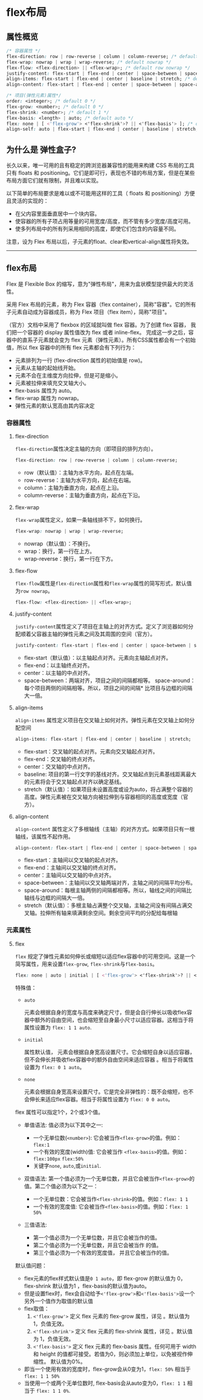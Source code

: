 # flex布局

## 属性概览

``` css
/* 容器属性 */
flex-direction: row | row-reverse | column | column-reverse; /* default row */
flex-wrap: nowrap | wrap | wrap-reverse; /* default nowrap */
flex-flow: <flex-direction> || <flex-wrap>; /* default row nowrap */
justify-content: flex-start | flex-end | center | space-between | space-around; /* default flex-start */
align-items: flex-start | flex-end | center | baseline | stretch; /* default stretch */
align-content: flex-start | flex-end | center | space-between | space-around | stretch; /* default stretch */

/* 项目(弹性元素)属性*/
order: <integer>; /* default 0 */
flex-grow: <number>; /* default 0 */
flex-shrink: <number>; /* default 1 */
flex-basis: <length> | auto; /* default auto */
flex: none | [ <'flex-grow'> <'flex-shrink'>? || <'flex-basis'> ]; /* default 0 1 auto */
align-self: auto | flex-start | flex-end | center | baseline | stretch; /* default auto */
```

## 为什么是 弹性盒子?

长久以来，唯一可用的且有稳定的跨浏览器兼容性的能用来构建 CSS 布局的工具只有 floats 和 positioning。它们是即可行，表现也不错的布局方案，但是在某些布局方面它们就有限制，并且难以实现。

以下简单的布局要求是难以或不可能用这样的工具（ floats 和 positioning）方便且灵活的实现的：
* 在父内容里面垂直居中一个块内容。
* 使容器的所有子项占用等量的可用宽度/高度，而不管有多少宽度/高度可用。
* 使多列布局中的所有列采用相同的高度，即使它们包含的内容量不同。

注意，设为 Flex 布局以后，子元素的float、clear和vertical-align属性将失效。

------------------

## flex布局

Flex 是 Flexible Box 的缩写，意为"弹性布局"，用来为盒状模型提供最大的灵活性。

采用 Flex 布局的元素，称为 Flex 容器（flex container），简称"容器"。它的所有子元素自动成为容器成员，称为 Flex 项目（flex item），简称"项目"。

（官方）文档中采用了 flexbox 的区域就叫做 flex 容器。为了创建 flex 容器， 我们把一个容器的 display 属性值改为 flex 或者 inline-flex。 完成这一步之后，容器中的直系子元素就会变为 flex 元素（弹性元素）。所有CSS属性都会有一个初始值，所以 flex 容器中的所有 flex 元素都会有下列行为：

* 元素排列为一行 (flex-direction 属性的初始值是 row)。
* 元素从主轴的起始线开始。
* 元素不会在主维度方向拉伸，但是可是缩小。
* 元素被拉伸来填充交叉轴大小。
* flex-basis 属性为 auto。
* flex-wrap 属性为 nowrap。
* 弹性元素的默认宽高由其内容决定

### 容器属性

1. flex-direction

    `flex-direction`属性决定主轴的方向（即项目的排列方向）。

    ``` css
    flex-direction: row | row-reverse | column | column-reverse;
    ```

    * row（默认值）：主轴为水平方向，起点在左端。
    * row-reverse：主轴为水平方向，起点在右端。
    * column：主轴为垂直方向，起点在上沿。
    * column-reverse：主轴为垂直方向，起点在下沿。

2. flex-wrap

    `flex-wrap`属性定义，如果一条轴线排不下，如何换行。

    ``` css
    flex-wrap: nowrap | wrap | wrap-reverse;
    ```

    * nowrap（默认值）：不换行。
    * wrap：换行，第一行在上方。
    * wrap-reverse：换行，第一行在下方。

3. flex-flow

    `flex-flow`属性是`flex-direction`属性和`flex-wrap`属性的简写形式，默认值为`row nowrap`。

    ``` css
    flex-flow: <flex-direction> || <flex-wrap>;
    ```

4. justify-content

    `justify-content`属性定义了项目在主轴上的对齐方式。定义了浏览器如何分配顺着父容器主轴的弹性元素之间及其周围的空间（官方）。

    ``` css
    justify-content: flex-start | flex-end | center | space-between | space-around;
    ```

    * flex-start（默认值）：以主轴起点对齐。元素向主轴起点对齐。
    * flex-end：以主轴终点对齐。
    * center：以主轴的中点对齐。
    * space-between：两端对齐，项目之间的间隔都相等。
    space-around：每个项目两侧的间隔相等。所以，项目之间的间隔* 比项目与边框的间隔大一倍。

5. align-items

    `align-items` 属性定义项目在交叉轴上如何对齐。弹性元素在交叉轴上如何分配空间

    ``` css
    align-items: flex-start | flex-end | center | baseline | stretch;
    ```

    * flex-start：交叉轴的起点对齐。元素向交叉轴起点对齐。
    * flex-end：交叉轴的终点对齐。
    * center：交叉轴的中点对齐。
    * baseline: 项目的第一行文字的基线对齐。交叉轴起点到元素基线距离最大的元素将会于交叉轴起点对齐以确定基线。
    * stretch（默认值）：如果项目未设置高度或设为auto，将占满整个容器的高度。弹性元素被在交叉轴方向被拉伸到与容器相同的高度或宽度（官方）。

6. align-content

    `align-content` 属性定义了多根轴线（主轴）的对齐方式。如果项目只有一根轴线，该属性不起作用。

    ``` css
    align-content: flex-start | flex-end | center | space-between | space-around | stretch;
    ```

    * flex-start：主轴间以交叉轴的起点对齐。
    * flex-end：主轴间以交叉轴的终点对齐。
    * center：主轴间以交叉轴的中点对齐。
    * space-between：主轴间以交叉轴两端对齐，主轴之间的间隔平均分布。
    * space-around：每根主轴两侧的间隔都相等。所以，轴线之间的间隔比轴线与边框的间隔大一倍。
    * stretch（默认值）：多根主轴占满整个交叉轴，主轴之间没有间隔占满交叉轴。拉伸所有轴来填满剩余空间。剩余空间平均的分配给每根轴


### 元素属性

5. flex

	`flex` 规定了弹性元素如何伸长或缩短以适应flex容器中的可用空间。这是一个简写属性，用来设置`flex-grow`, `flex-shrink`与`flex-basis`。

	``` css
	flex: none | auto | initial | [ <'flex-grow'> <'flex-shrink'>? || <'flex-basis'> ];
	```

	特殊值：

	* `auto`

		元素会根据自身的宽度与高度来确定尺寸，但是会自行伸长以吸收flex容器中额外的自由空间，也会缩短至自身最小尺寸以适应容器。这相当于将属性设置为 `flex: 1 1 auto`.

	* `initial`

		属性默认值， 元素会根据自身宽高设置尺寸。它会缩短自身以适应容器，但不会伸长并吸收flex容器中的额外自由空间来适应容器 。相当于将属性设置为 `flex: 0 1 auto`。

	* `none`

		元素会根据自身宽高来设置尺寸。它是完全非弹性的：既不会缩短，也不会伸长来适应flex容器。相当于将属性设置为 `flex: 0 0 auto`。


	flex 属性可以指定1个，2个或3个值。

	* 单值语法: 值必须为以下其中之一:

		* 一个无单位数(`<number>`): 它会被当作`<flex-grow>`的值。例如：`flex:1`
		* 一个有效的宽度(width)值: 它会被当作 `<flex-basis>`的值。例如：`flex:100px`  `flex:50%`
		* 关键字`none`, `auto`,或`initial`.

	* 双值语法: 第一个值必须为一个无单位数，并且它会被当作`<flex-grow>`的值。第二个值必须为以下之一：

		* 一个无单位数：它会被当作`<flex-shrink>`的值。例如：`flex: 1 1`
		* 一个有效的宽度值: 它会被当作`<flex-basis>`的值。例如：`flex: 1 50%`

 	* 三值语法:

		* 第一个值必须为一个无单位数，并且它会被当作<flex-grow>的值。
		* 第二个值必须为一个无单位数，并且它会被当作 <flex-shrink>的值。
		* 第三个值必须为一个有效的宽度值， 并且它会被当作<flex-basis>的值。

	默认值问题：

	* flex元素的flex样式默认值是`0 1 auto`，即 flex-grow 的默认值为 0，flex-shrink 默认值为1 ，flex-basis的默认值为auto。
	* 但是设置flex时，flex会自动给予`<'flex-grow'>`和`<'flex-basis'>`设一个另外一个值作为取值的默认值
	* flex取值：
		1. `<'flex-grow'>`
		定义 flex 元素的 flex-grow 属性，详见 <number>。默认值为 1，负值无效。
		2. `<'flex-shrink'>`
		定义 flex 元素的 flex-shrink 属性，详见 <number>。默认值为 1，负值无效。
		3. `<'flex-basis'>`
		定义 flex 元素的 flex-basis 属性。任何可用于 width 和 height 的值都可接受。若值为0，则必须加上单位，以免被视作伸缩性。 默认值为0%。
	* 即当一个使用有效的宽度时，flex-grow会从0变为1，`flex: 50%` 相当于 `flex: 1 1 50%`
	* 当使用一个或两个无单位数时, flex-basis会从auto变为0，`flex: 1 1`  相当于 `flex: 1 1 0%`.
